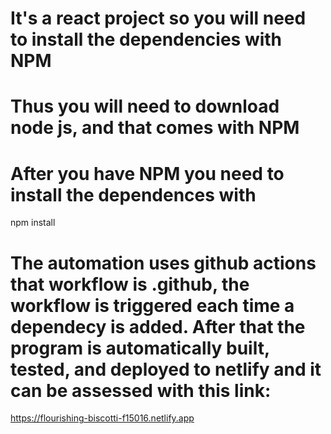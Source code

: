 # It's a react project so you will need to install the dependencies with NPM

# Thus you will need to download node js, and that comes with NPM

# After you have NPM you need to install the dependences with

npm install

# The automation uses github actions that workflow is .github, the workflow is triggered each time a dependecy is added. After that the program is automatically built, tested, and deployed to netlify and it can be assessed with this link:

https://flourishing-biscotti-f15016.netlify.app
